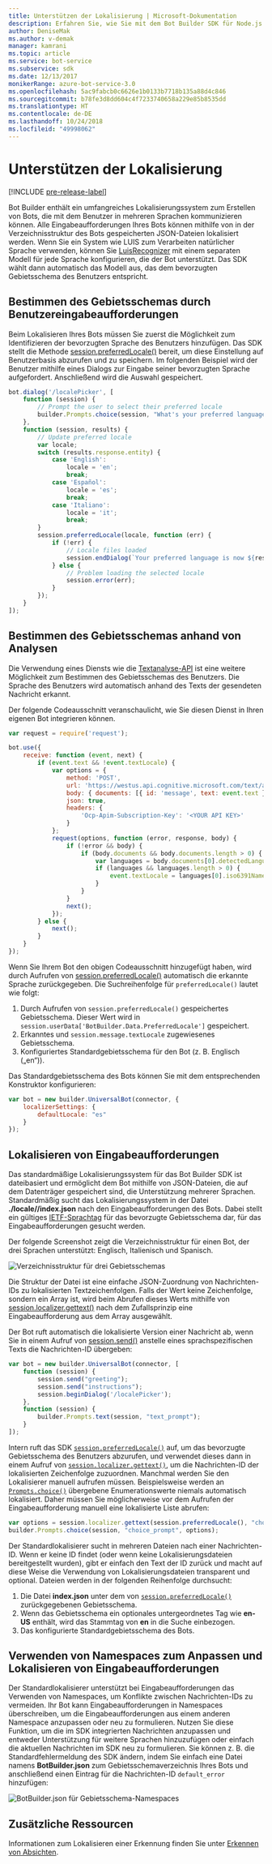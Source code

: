 ```yaml
---
title: Unterstützen der Lokalisierung | Microsoft-Dokumentation
description: Erfahren Sie, wie Sie mit dem Bot Builder SDK für Node.js den Standort des Benutzers bestimmen und die Lokalisierungsfunktion aktivieren.
author: DeniseMak
ms.author: v-demak
manager: kamrani
ms.topic: article
ms.service: bot-service
ms.subservice: sdk
ms.date: 12/13/2017
monikerRange: azure-bot-service-3.0
ms.openlocfilehash: 5ac9fabcb0c6626e1b0133b7718b135a88d4c846
ms.sourcegitcommit: b78fe3d8dd604c4f7233740658a229e85b8535dd
ms.translationtype: HT
ms.contentlocale: de-DE
ms.lasthandoff: 10/24/2018
ms.locfileid: "49998062"
---
```

# <a name="support-localization"></a>Unterstützen der Lokalisierung

[!INCLUDE [pre-release-label](../includes/pre-release-label-v3.md)]

Bot Builder enthält ein umfangreiches Lokalisierungssystem zum Erstellen von Bots, die mit dem Benutzer in mehreren Sprachen kommunizieren können. Alle Eingabeaufforderungen Ihres Bots können mithilfe von in der Verzeichnisstruktur des Bots gespeicherten JSON-Dateien lokalisiert werden. Wenn Sie ein System wie LUIS zum Verarbeiten natürlicher Sprache verwenden, können Sie [LuisRecognizer][LUISRecognizer] mit einem separaten Modell für jede Sprache konfigurieren, die der Bot unterstützt. Das SDK wählt dann automatisch das Modell aus, das dem bevorzugten Gebietsschema des Benutzers entspricht.

## <a name="determine-the-locale-by-prompting-the-user"></a>Bestimmen des Gebietsschemas durch Benutzereingabeaufforderungen
Beim Lokalisieren Ihres Bots müssen Sie zuerst die Möglichkeit zum Identifizieren der bevorzugten Sprache des Benutzers hinzufügen. Das SDK stellt die Methode [session.preferredLocale()][preferredLocal] bereit, um diese Einstellung auf Benutzerbasis abzurufen und zu speichern. Im folgenden Beispiel wird der Benutzer mithilfe eines Dialogs zur Eingabe seiner bevorzugten Sprache aufgefordert. Anschließend wird die Auswahl gespeichert.

``` javascript
bot.dialog('/localePicker', [
    function (session) {
        // Prompt the user to select their preferred locale
        builder.Prompts.choice(session, "What's your preferred language?", 'English|Español|Italiano');
    },
    function (session, results) {
        // Update preferred locale
        var locale;
        switch (results.response.entity) {
            case 'English':
                locale = 'en';
                break;
            case 'Español':
                locale = 'es';
                break;
            case 'Italiano':
                locale = 'it';
                break;
        }
        session.preferredLocale(locale, function (err) {
            if (!err) {
                // Locale files loaded
                session.endDialog(`Your preferred language is now ${results.response.entity}`);
            } else {
                // Problem loading the selected locale
                session.error(err);
            }
        });
    }
]);
```

## <a name="determine-the-locale-by-using-analytics"></a>Bestimmen des Gebietsschemas anhand von Analysen
Die Verwendung eines Diensts wie die [Textanalyse-API](/azure/cognitive-services/cognitive-services-text-analytics-quick-start) ist eine weitere Möglichkeit zum Bestimmen des Gebietsschemas des Benutzers. Die Sprache des Benutzers wird automatisch anhand des Texts der gesendeten Nachricht erkannt.

Der folgende Codeausschnitt veranschaulicht, wie Sie diesen Dienst in Ihren eigenen Bot integrieren können.
``` javascript
var request = require('request');

bot.use({
    receive: function (event, next) {
        if (event.text && !event.textLocale) {
            var options = {
                method: 'POST',
                url: 'https://westus.api.cognitive.microsoft.com/text/analytics/v2.0/languages?numberOfLanguagesToDetect=1',
                body: { documents: [{ id: 'message', text: event.text }]},
                json: true,
                headers: {
                    'Ocp-Apim-Subscription-Key': '<YOUR API KEY>'
                }
            };
            request(options, function (error, response, body) {
                if (!error && body) {
                    if (body.documents && body.documents.length > 0) {
                        var languages = body.documents[0].detectedLanguages;
                        if (languages && languages.length > 0) {
                            event.textLocale = languages[0].iso6391Name;
                        }
                    }
                }
                next();
            });
        } else {
            next();
        }
    }
});
```

Wenn Sie Ihrem Bot den obigen Codeausschnitt hinzugefügt haben, wird durch Aufrufen von [session.preferredLocale()][preferredLocal] automatisch die erkannte Sprache zurückgegeben. Die Suchreihenfolge für `preferredLocale()` lautet wie folgt:
1. Durch Aufrufen von `session.preferredLocale()` gespeichertes Gebietsschema. Dieser Wert wird in `session.userData['BotBuilder.Data.PreferredLocale']` gespeichert.
2. Erkanntes und `session.message.textLocale` zugewiesenes Gebietsschema.
3. Konfiguriertes Standardgebietsschema für den Bot (z. B. Englisch („en“)).

Das Standardgebietsschema des Bots können Sie mit dem entsprechenden Konstruktor konfigurieren:

```javascript
var bot = new builder.UniversalBot(connector, {
    localizerSettings: { 
        defaultLocale: "es" 
    }
});
```

## <a name="localize-prompts"></a>Lokalisieren von Eingabeaufforderungen
Das standardmäßige Lokalisierungssystem für das Bot Builder SDK ist dateibasiert und ermöglicht dem Bot mithilfe von JSON-Dateien, die auf dem Datenträger gespeichert sind, die Unterstützung mehrerer Sprachen. Standardmäßig sucht das Lokalisierungssystem in der Datei **./locale/<IETF TAG>/index.json** nach den Eingabeaufforderungen des Bots. Dabei stellt <IETF TAG> ein gültiges [IETF-Sprachtag][IEFT] für das bevorzugte Gebietsschema dar, für das Eingabeaufforderungen gesucht werden. 

Der folgende Screenshot zeigt die Verzeichnisstruktur für einen Bot, der drei Sprachen unterstützt: Englisch, Italienisch und Spanisch.

![Verzeichnisstruktur für drei Gebietsschemas](../media/locale-dir.png)

Die Struktur der Datei ist eine einfache JSON-Zuordnung von Nachrichten-IDs zu lokalisierten Textzeichenfolgen. Falls der Wert keine Zeichenfolge, sondern ein Array ist, wird beim Abrufen dieses Werts mithilfe von [session.localizer.gettext()][GetText] nach dem Zufallsprinzip eine Eingabeaufforderung aus dem Array ausgewählt. 

Der Bot ruft automatisch die lokalisierte Version einer Nachricht ab, wenn Sie in einem Aufruf von [session.send()](http://docs.botframework.com/en-us/node/builder/chat-reference/classes/_botbuilder_d_.session#send) anstelle eines sprachspezifischen Texts die Nachrichten-ID übergeben:

```javascript
var bot = new builder.UniversalBot(connector, [
    function (session) {
        session.send("greeting");
        session.send("instructions");
        session.beginDialog('/localePicker');
    },
    function (session) {
        builder.Prompts.text(session, "text_prompt");
    }
]);
```

Intern ruft das SDK [`session.preferredLocale()`][preferredLocale] auf, um das bevorzugte Gebietsschema des Benutzers abzurufen, und verwendet dieses dann in einem Aufruf von [`session.localizer.gettext()`][GetText], um die Nachrichten-ID der lokalisierten Zeichenfolge zuzuordnen.  Manchmal werden Sie den Lokalisierer manuell aufrufen müssen. Beispielsweise werden an [`Prompts.choice()`][promptsChoice] übergebene Enumerationswerte niemals automatisch lokalisiert. Daher müssen Sie möglicherweise vor dem Aufrufen der Eingabeaufforderung manuell eine lokalisierte Liste abrufen:

```javascript
var options = session.localizer.gettext(session.preferredLocale(), "choice_options");
builder.Prompts.choice(session, "choice_prompt", options);
```

Der Standardlokalisierer sucht in mehreren Dateien nach einer Nachrichten-ID. Wenn er keine ID findet (oder wenn keine Lokalisierungsdateien bereitgestellt wurden), gibt er einfach den Text der ID zurück und macht auf diese Weise die Verwendung von Lokalisierungsdateien transparent und optional.  Dateien werden in der folgenden Reihenfolge durchsucht:

1. Die Datei **index.json** unter dem von [`session.preferredLocale()`][preferredLocale] zurückgegebenen Gebietsschema.
2. Wenn das Gebietsschema ein optionales untergeordnetes Tag wie **en-US** enthält, wird das Stammtag von **en** in die Suche einbezogen.
3. Das konfigurierte Standardgebietsschema des Bots.

## <a name="use-namespaces-to-customize-and-localize-prompts"></a>Verwenden von Namespaces zum Anpassen und Lokalisieren von Eingabeaufforderungen
Der Standardlokalisierer unterstützt bei Eingabeaufforderungen das Verwenden von Namespaces, um Konflikte zwischen Nachrichten-IDs zu vermeiden.  Ihr Bot kann Eingabeaufforderungen in Namespaces überschreiben, um die Eingabeaufforderungen aus einem anderen Namespace anzupassen oder neu zu formulieren.  Nutzen Sie diese Funktion, um die im SDK integrierten Nachrichten anzupassen und entweder Unterstützung für weitere Sprachen hinzuzufügen oder einfach die aktuellen Nachrichten im SDK neu zu formulieren.  Sie können z. B. die Standardfehlermeldung des SDK ändern, indem Sie einfach eine Datei namens **BotBuilder.json** zum Gebietsschemaverzeichnis Ihres Bots und anschließend einen Eintrag für die Nachrichten-ID `default_error` hinzufügen:

![BotBuilder.json für Gebietsschema-Namespaces](../media/locale-namespacing.png)


## <a name="additional-resources"></a>Zusätzliche Ressourcen

Informationen zum Lokalisieren einer Erkennung finden Sie unter [Erkennen von Absichten](bot-builder-nodejs-recognize-intent-messages.md).


[LUIS]: https://www.luis.ai/
[IMessage]: http://docs.botframework.com/en-us/node/builder/chat-reference/interfaces/_botbuilder_d_.imessage
[IntentRecognizerSetOptions]: https://docs.botframework.com/en-us/node/builder/chat-reference/interfaces/_botbuilder_d_.iintentrecognizersetoptions.html
[LUISRecognizer]: https://docs.botframework.com/en-us/node/builder/chat-reference/classes/_botbuilder_d_.luisrecognizer
[LUISSample]: https://aka.ms/v3-js-luisSample
[DisambiguationSample]: https://aka.ms/v3-js-onDisambiguateRoute
[preferredLocal]: https://docs.botframework.com/en-us/node/builder/chat-reference/classes/_botbuilder_d_.session#preferredlocale
[preferredLocale]: https://docs.botframework.com/en-us/node/builder/chat-reference/classes/_botbuilder_d_.session#preferredlocale
[promptsChoice]: https://docs.botframework.com/en-us/node/builder/chat-reference/interfaces/_botbuilder_d_.__global.iprompts.html#choice
[GetText]: https://docs.botframework.com/en-us/node/builder/chat-reference/interfaces/_botbuilder_d_.ilocalizer.html#gettext
[IEFT]: https://en.wikipedia.org/wiki/IETF_language_tag

